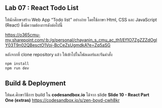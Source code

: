 ## Lab 07 : React Todo List 

ให้นักศึกษาสร้าง Web App “Todo list” อย่างง่าย โดยใช้ภาษา Html, CSS และ JavaScript (React) ซึ่งมีความต้องการดังต่อไปนี้

https://o365cmu-my.sharepoint.com/:b:/g/personal/chayanin_s_cmu_ac_th1/Ef1O7ZgZZZdOglY03T9n02QBesctO1Voj-BcCeZsUgmdkA?e=Zq5aSG

หลังจากที่ clone repository แล้ว ให้เข้าไปในโฟลเดอร์และรันคำสั่ง

```bash
npm install
npm run dev
```

## Build & Deployment

ให้นศ.ศึกษาวิธีการ build ใน **codesandbox.io** ได้จาก slide **Slide 10 - React Part One (extras)**
https://codesandbox.io/s/zen-boyd-cwh8kr
